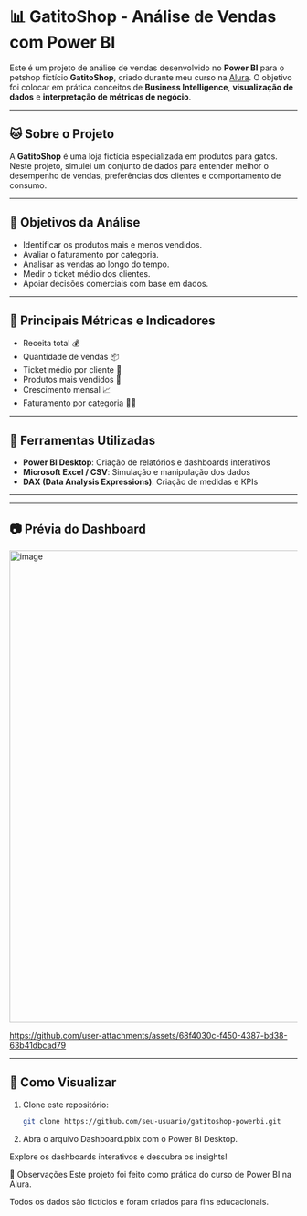 # 📊 GatitoShop - Análise de Vendas com Power BI

Este é um projeto de análise de vendas desenvolvido no **Power BI** para o petshop fictício **GatitoShop**, criado durante meu curso na [Alura](https://www.alura.com.br/). O objetivo foi colocar em prática conceitos de **Business Intelligence**, **visualização de dados** e **interpretação de métricas de negócio**.

---

## 🐱 Sobre o Projeto

A **GatitoShop** é uma loja fictícia especializada em produtos para gatos. Neste projeto, simulei um conjunto de dados para entender melhor o desempenho de vendas, preferências dos clientes e comportamento de consumo.

---

## 🎯 Objetivos da Análise

- Identificar os produtos mais e menos vendidos.
- Avaliar o faturamento por categoria.
- Analisar as vendas ao longo do tempo.
- Medir o ticket médio dos clientes.
- Apoiar decisões comerciais com base em dados.

---

## 📌 Principais Métricas e Indicadores

- Receita total 💰  
- Quantidade de vendas 📦  
- Ticket médio por cliente 🧾  
- Produtos mais vendidos 🐾  
- Crescimento mensal 📈  
- Faturamento por categoria 🐱‍👓

---

## 🧰 Ferramentas Utilizadas

- **Power BI Desktop**: Criação de relatórios e dashboards interativos  
- **Microsoft Excel / CSV**: Simulação e manipulação dos dados  
- **DAX (Data Analysis Expressions)**: Criação de medidas e KPIs

---
---

## 📷 Prévia do Dashboard

<img width="1470" height="827" alt="image" src="https://github.com/user-attachments/assets/9c138445-9444-4e41-b1ce-1abca8ecb4b2" />



https://github.com/user-attachments/assets/68f4030c-f450-4387-bd38-63b41dbcad79


---

## 🚀 Como Visualizar

1. Clone este repositório:
   ```bash
   git clone https://github.com/seu-usuario/gatitoshop-powerbi.git
 2. Abra o arquivo Dashboard.pbix com o Power BI Desktop.

Explore os dashboards interativos e descubra os insights!

📝 Observações
Este projeto foi feito como prática do curso de Power BI na Alura.

Todos os dados são fictícios e foram criados para fins educacionais.




